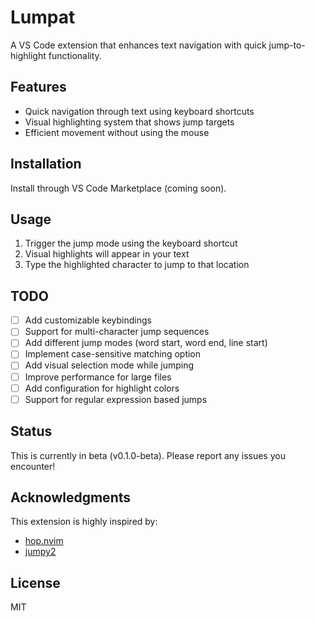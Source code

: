 # Lumpat

A VS Code extension that enhances text navigation with quick jump-to-highlight functionality.

## Features

- Quick navigation through text using keyboard shortcuts
- Visual highlighting system that shows jump targets
- Efficient movement without using the mouse

## Installation

Install through VS Code Marketplace (coming soon).

## Usage

1. Trigger the jump mode using the keyboard shortcut
2. Visual highlights will appear in your text
3. Type the highlighted character to jump to that location

## TODO

- [ ] Add customizable keybindings
- [ ] Support for multi-character jump sequences
- [ ] Add different jump modes (word start, word end, line start)
- [ ] Implement case-sensitive matching option
- [ ] Add visual selection mode while jumping
- [ ] Improve performance for large files
- [ ] Add configuration for highlight colors
- [ ] Support for regular expression based jumps

## Status

This is currently in beta (v0.1.0-beta). Please report any issues you encounter!

## Acknowledgments

This extension is highly inspired by:
- [hop.nvim](https://github.com/hadronized/hop.nvim)
- [jumpy2](https://github.com/DavidLGoldberg/jumpy2)

## License

MIT
